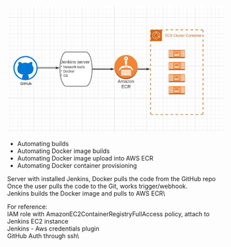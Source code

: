 ![](ECR.JPG)

- Automating builds
- Automating Docker image builds
- Automating Docker image upload into AWS ECR
- Automating Docker container provisioning

Server with installed Jenkins, Docker pulls the code from the GitHub repo\
Once the user pulls the code to the Git, works trigger/webhook.\
Jenkins builds the Docker image and pulls to AWS ECR\

For reference:\
IAM role with AmazonEC2ContainerRegistryFullAccess policy, attach to Jenkins EC2 instance\
Jenkins - Aws credentials plugin\
GitHub Auth through ssh\
